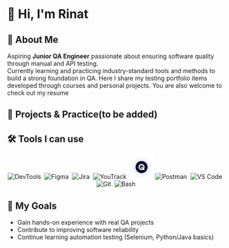 # 👋 Hi, I'm Rinat

## 📌 About Me
Aspiring **Junior QA Engineer** passionate about ensuring software quality through manual and API testing.  
Currently learning and practicing industry-standard tools and methods to build a strong foundation in QA. Here I share my testing portfolio items developed through courses and personal projects. You are also welcome to check out my resume 

## 📂 Projects & Practice(to be added)

## 🛠️ Tools I can use
<p align="center">
  <img src="https://cdn.jsdelivr.net/gh/devicons/devicon/icons/chrome/chrome-original.svg" title="DevTools" alt="DevTools" width="40" height="40"/>&nbsp;
  <img src="https://cdn.jsdelivr.net/gh/devicons/devicon/icons/figma/figma-original.svg" title="Figma" alt="Figma" width="40" height="40"/>&nbsp;
  <img src="https://cdn.jsdelivr.net/gh/devicons/devicon/icons/jira/jira-original.svg" title="Jira" alt="Jira" width="40" height="40"/>&nbsp;
  <img src="https://resources.jetbrains.com/storage/products/youtrack/img/meta/youtrack_logo_300x300.png" title="YouTrack" alt="YouTrack" width="40" height="40"/>&nbsp;
  <img src="Images/Qase2.svg" title="Qase" alt="Qase" width="55" height="55"/>
  <img src="https://cdn.jsdelivr.net/gh/devicons/devicon/icons/postman/postman-original.svg" title="Postman" alt="Postman" width="40" height="40"/>&nbsp;
  <img src="https://cdn.jsdelivr.net/gh/devicons/devicon/icons/vscode/vscode-original.svg" title="VS Code" alt="VS Code" width="40" height="40"/>&nbsp;
  <img src="https://cdn.jsdelivr.net/gh/devicons/devicon/icons/git/git-original.svg" title="Git" alt="Git" width="40" height="40"/>&nbsp;
  <img src="https://cdn.jsdelivr.net/gh/devicons/devicon/icons/bash/bash-original.svg" title="Bash" alt="Bash" width="40" height="40"/>
</p>

## 🎯 My Goals
- Gain hands-on experience with real QA projects  
- Contribute to improving software reliability  
- Continue learning automation testing (Selenium, Python/Java basics)  

